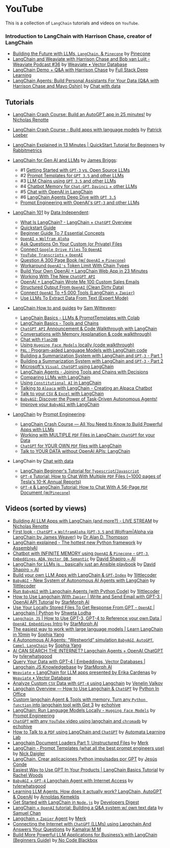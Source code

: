 # YouTube

This is a collection of `LangChain` tutorials and videos on `YouTube`.

### Introduction to LangChain with Harrison Chase, creator of LangChain
- [Building the Future with LLMs, `LangChain`, & `Pinecone`](https://youtu.be/nMniwlGyX-c) by [Pinecone](https://www.youtube.com/@pinecone-io)
- [LangChain and Weaviate with Harrison Chase and Bob van Luijt - Weaviate Podcast #36](https://youtu.be/lhby7Ql7hbk) by [Weaviate • Vector Database](https://www.youtube.com/@Weaviate)
- [LangChain Demo + Q&A with Harrison Chase](https://youtu.be/zaYTXQFR0_s?t=788) by [Full Stack Deep Learning](https://www.youtube.com/@FullStackDeepLearning)
- [LangChain Agents: Build Personal Assistants For Your Data (Q&A with Harrison Chase and Mayo Oshin)](https://youtu.be/gVkF8cwfBLI) by [Chat with data](https://www.youtube.com/@chatwithdata)

## Tutorials

- [LangChain Crash Course: Build an AutoGPT app in 25 minutes!](https://youtu.be/MlK6SIjcjE8) by [Nicholas Renotte](https://www.youtube.com/@NicholasRenotte)

- [LangChain Crash Course - Build apps with language models](https://youtu.be/LbT1yp6quS8) by [Patrick Loeber](https://www.youtube.com/@patloeber)

- [LangChain Explained in 13 Minutes | QuickStart Tutorial for Beginners](https://youtu.be/aywZrzNaKjs) by [Rabbitmetrics](https://www.youtube.com/@rabbitmetrics)

- [LangChain for Gen AI and LLMs](https://www.youtube.com/playlist?list=PLIUOU7oqGTLieV9uTIFMm6_4PXg-hlN6F) by [James Briggs](https://www.youtube.com/@jamesbriggs):
  - #1 [Getting Started with `GPT-3` vs. Open Source LLMs](https://youtu.be/nE2skSRWTTs)
  - #2 [Prompt Templates for `GPT 3.5` and other LLMs](https://youtu.be/RflBcK0oDH0)
  - #3 [LLM Chains using `GPT 3.5` and other LLMs](https://youtu.be/S8j9Tk0lZHU)
  - #4 [Chatbot Memory for `Chat-GPT`, `Davinci` + other LLMs](https://youtu.be/X05uK0TZozM)
  - #5 [Chat with OpenAI in LangChain](https://youtu.be/CnAgB3A5OlU)
  - #6 [LangChain Agents Deep Dive with `GPT 3.5`](https://youtu.be/jSP-gSEyVeI)
  - [Prompt Engineering with OpenAI's `GPT-3` and other LLMs](https://youtu.be/BP9fi_0XTlw)

- [LangChain 101](https://www.youtube.com/playlist?list=PLqZXAkvF1bPNQER9mLmDbntNfSpzdDIU5) by [Data Independent](https://www.youtube.com/@DataIndependent):
  - [What Is LangChain? - LangChain + `ChatGPT` Overview](https://youtu.be/_v_fgW2SkkQ)
  - [Quickstart Guide](https://youtu.be/kYRB-vJFy38)
  - [Beginner Guide To 7 Essential Concepts](https://youtu.be/2xxziIWmaSA)
  - [`OpenAI` + `Wolfram Alpha`](https://youtu.be/UijbzCIJ99g)
  - [Ask Questions On Your Custom (or Private) Files](https://youtu.be/EnT-ZTrcPrg)
  - [Connect `Google Drive Files` To `OpenAI`](https://youtu.be/IqqHqDcXLww)
  - [`YouTube Transcripts` + `OpenAI`](https://youtu.be/pNcQ5XXMgH4)
  - [Question A 300 Page Book (w/ `OpenAI` + `Pinecone`)](https://youtu.be/h0DHDp1FbmQ)
  - [Workaround `OpenAI's` Token Limit With Chain Types](https://youtu.be/f9_BWhCI4Zo)
  - [Build Your Own OpenAI + LangChain Web App in 23 Minutes](https://youtu.be/U_eV8wfMkXU)
  - [Working With The New `ChatGPT API`](https://youtu.be/e9P7FLi5Zy8)
  - [OpenAI + LangChain Wrote Me 100 Custom Sales Emails](https://youtu.be/y1pyAQM-3Bo)
  - [Structured Output From `OpenAI` (Clean Dirty Data)](https://youtu.be/KwAXfey-xQk)
  - [Connect `OpenAI` To +5,000 Tools (LangChain + `Zapier`)](https://youtu.be/7tNm0yiDigU)
  - [Use LLMs To Extract Data From Text (Expert Mode)](https://youtu.be/xZzvwR9jdPA)

- [LangChain How to and guides](https://www.youtube.com/playlist?list=PL8motc6AQftk1Bs42EW45kwYbyJ4jOdiZ) by [Sam Witteveen](https://www.youtube.com/@samwitteveenai):
  - [LangChain Basics - LLMs & PromptTemplates with Colab](https://youtu.be/J_0qvRt4LNk)
  - [LangChain Basics - Tools and Chains](https://youtu.be/hI2BY7yl_Ac)
  - [`ChatGPT API` Announcement & Code Walkthrough with LangChain](https://youtu.be/phHqvLHCwH4)
  - [Conversations with Memory (explanation & code walkthrough)](https://youtu.be/X550Zbz_ROE)
  - [Chat with `Flan20B`](https://youtu.be/VW5LBavIfY4)
  - [Using `Hugging Face Models` locally (code walkthrough)](https://youtu.be/Kn7SX2Mx_Jk)
  - [`PAL` : Program-aided Language Models with LangChain code](https://youtu.be/dy7-LvDu-3s)
  - [Building a Summarization System with LangChain and `GPT-3` - Part 1](https://youtu.be/LNq_2s_H01Y)
  - [Building a Summarization System with LangChain and `GPT-3` - Part 2](https://youtu.be/d-yeHDLgKHw)
  - [Microsoft's `Visual ChatGPT` using LangChain](https://youtu.be/7YEiEyfPF5U)
  - [LangChain Agents - Joining Tools and Chains with Decisions](https://youtu.be/ziu87EXZVUE)
  - [Comparing LLMs with LangChain](https://youtu.be/rFNG0MIEuW0)
  - [Using `Constitutional AI` in LangChain](https://youtu.be/uoVqNFDwpX4)
  - [Talking to `Alpaca` with LangChain - Creating an Alpaca Chatbot](https://youtu.be/v6sF8Ed3nTE)
  - [Talk to your `CSV` & `Excel` with LangChain](https://youtu.be/xQ3mZhw69bc)
  - [`BabyAGI`: Discover the Power of Task-Driven Autonomous Agents!](https://youtu.be/QBcDLSE2ERA)
  - [Improve your `BabyAGI` with LangChain](https://youtu.be/DRgPyOXZ-oE)

- [LangChain](https://www.youtube.com/playlist?list=PLVEEucA9MYhOu89CX8H3MBZqayTbcCTMr) by [Prompt Engineering](https://www.youtube.com/@engineerprompt):
  - [LangChain Crash Course — All You Need to Know to Build Powerful Apps with LLMs](https://youtu.be/5-fc4Tlgmro)
  - [Working with MULTIPLE `PDF` Files in LangChain: `ChatGPT` for your Data](https://youtu.be/s5LhRdh5fu4)
  - [`ChatGPT` for YOUR OWN `PDF` files with LangChain](https://youtu.be/TLf90ipMzfE)
  - [Talk to YOUR DATA without OpenAI APIs: LangChain](https://youtu.be/wrD-fZvT6UI)
  
- LangChain by [Chat with data](https://www.youtube.com/@chatwithdata)
  - [LangChain Beginner's Tutorial for `Typescript`/`Javascript`](https://youtu.be/bH722QgRlhQ)
  - [`GPT-4` Tutorial: How to Chat With Multiple `PDF` Files (~1000 pages of Tesla's 10-K Annual Reports)](https://youtu.be/Ix9WIZpArm0)
  - [`GPT-4` & LangChain Tutorial: How to Chat With A 56-Page `PDF` Document (w/`Pinecone`)](https://youtu.be/ih9PBGVVOO4)

## Videos (sorted by views)

- [Building AI LLM Apps with LangChain (and more?) - LIVE STREAM](https://www.youtube.com/live/M-2Cj_2fzWI?feature=share) by [Nicholas Renotte](https://www.youtube.com/@NicholasRenotte)
- [First look - `ChatGPT` + `WolframAlpha` (`GPT-3.5` and Wolfram|Alpha via LangChain by James Weaver)](https://youtu.be/wYGbY811oMo) by [Dr Alan D. Thompson](https://www.youtube.com/@DrAlanDThompson) 
- [LangChain explained - The hottest new Python framework](https://youtu.be/RoR4XJw8wIc) by [AssemblyAI](https://www.youtube.com/@AssemblyAI)
- [Chatbot with INFINITE MEMORY using `OpenAI` & `Pinecone` - `GPT-3`, `Embeddings`, `ADA`, `Vector DB`, `Semantic`](https://youtu.be/2xNzB7xq8nk) by [David Shapiro ~ AI](https://www.youtube.com/@DavidShapiroAutomator)
- [LangChain for LLMs is... basically just an Ansible playbook](https://youtu.be/X51N9C-OhlE) by [David Shapiro ~ AI](https://www.youtube.com/@DavidShapiroAutomator)
- [Build your own LLM Apps with LangChain & `GPT-Index`](https://youtu.be/-75p09zFUJY) by [1littlecoder](https://www.youtube.com/@1littlecoder)
- [`BabyAGI` - New System of Autonomous AI Agents with LangChain](https://youtu.be/lg3kJvf1kXo) by [1littlecoder](https://www.youtube.com/@1littlecoder)
- [Run `BabyAGI` with Langchain Agents (with Python Code)](https://youtu.be/WosPGHPObx8) by [1littlecoder](https://www.youtube.com/@1littlecoder)
- [How to Use Langchain With `Zapier` | Write and Send Email with GPT-3 | OpenAI API Tutorial](https://youtu.be/p9v2-xEa9A0) by [StarMorph AI](https://www.youtube.com/@starmorph)
- [Use Your Locally Stored Files To Get Response From GPT - `OpenAI` | Langchain | Python](https://youtu.be/NC1Ni9KS-rk) by [Shweta Lodha](https://www.youtube.com/@shweta-lodha)
- [`Langchain JS` | How to Use GPT-3, GPT-4 to Reference your own Data | `OpenAI Embeddings` Intro](https://youtu.be/veV2I-NEjaM) by [StarMorph AI](https://www.youtube.com/@starmorph)
- [The easiest way to work with large language models | Learn LangChain in 10min](https://youtu.be/kmbS6FDQh7c) by [Sophia Yang](https://www.youtube.com/@SophiaYangDS)
- [4 Autonomous AI Agents: “Westworld” simulation `BabyAGI`, `AutoGPT`, `Camel`, `LangChain`](https://youtu.be/yWbnH6inT_U) by [Sophia Yang](https://www.youtube.com/@SophiaYangDS)
- [AI CAN SEARCH THE INTERNET? Langchain Agents + OpenAI ChatGPT](https://youtu.be/J-GL0htqda8) by [tylerwhatsgood](https://www.youtube.com/@tylerwhatsgood)
- [Query Your Data with GPT-4 | Embeddings, Vector Databases | Langchain JS Knowledgebase](https://youtu.be/jRnUPUTkZmU) by [StarMorph AI](https://www.youtube.com/@starmorph)
- [`Weaviate` + LangChain for LLM apps presented by Erika Cardenas](https://youtu.be/7AGj4Td5Lgw) by [`Weaviate` • Vector Database](https://www.youtube.com/@Weaviate)
- [Analyze Custom `CSV` Data with `GPT-4` using Langchain](https://youtu.be/Ew3sGdX8at4) by [Venelin Valkov](https://www.youtube.com/@venelin_valkov) 
- [Langchain Overview — How to Use Langchain & `ChatGPT`](https://youtu.be/oYVYIq0lOtI) by [Python In Office](https://www.youtube.com/@pythoninoffice6568)
- [Custom langchain Agent & Tools with memory. Turn any `Python function` into langchain tool with Gpt 3](https://youtu.be/NIG8lXk0ULg) by [echohive](https://www.youtube.com/@echohive)
- [LangChain: Run Language Models Locally - `Hugging Face Models`](https://youtu.be/Xxxuw4_iCzw) by [Prompt Engineering](https://www.youtube.com/@engineerprompt)
- [`ChatGPT` with any `YouTube` video using langchain and `chromadb`](https://youtu.be/TQZfB2bzVwU) by [echohive](https://www.youtube.com/@echohive)
- [How to Talk to a `PDF` using LangChain and `ChatGPT`](https://youtu.be/v2i1YDtrIwk) by [Automata Learning Lab](https://www.youtube.com/@automatalearninglab)
- [Langchain Document Loaders Part 1: Unstructured Files](https://youtu.be/O5C0wfsen98) by [Merk](https://www.youtube.com/@merksworld) 
- [LangChain - Prompt Templates (what all the best prompt engineers use)](https://youtu.be/1aRu8b0XNOQ) by [Nick Daigler](https://www.youtube.com/@nick_daigs)
- [LangChain. Crear aplicaciones Python impulsadas por GPT](https://youtu.be/DkW_rDndts8) by [Jesús Conde](https://www.youtube.com/@0utKast)
- [Easiest Way to Use GPT In Your Products | LangChain Basics Tutorial](https://youtu.be/fLy0VenZyGc) by [Rachel Woods](https://www.youtube.com/@therachelwoods)
- [`BabyAGI` + `GPT-4` Langchain Agent with Internet Access](https://youtu.be/wx1z_hs5P6E) by [tylerwhatsgood](https://www.youtube.com/@tylerwhatsgood)
- [Learning LLM Agents. How does it actually work? LangChain, AutoGPT & OpenAI](https://youtu.be/mb_YAABSplk) by [Arnoldas Kemeklis](https://www.youtube.com/@processusAI)
- [Get Started with LangChain in `Node.js`](https://youtu.be/Wxx1KUWJFv4) by [Developers Digest](https://www.youtube.com/@DevelopersDigest)
- [LangChain + `OpenAI` tutorial: Building a Q&A system w/ own text data](https://youtu.be/DYOU_Z0hAwo) by [Samuel Chan](https://www.youtube.com/@SamuelChan)
- [Langchain + `Zapier` Agent](https://youtu.be/yribLAb-pxA) by [Merk](https://www.youtube.com/@merksworld)
- [Connecting the Internet with `ChatGPT` (LLMs) using Langchain And Answers Your Questions](https://youtu.be/9Y0TBC63yZg) by [Kamalraj M M](https://www.youtube.com/@insightbuilder)
- [Build More Powerful LLM Applications for Business’s with LangChain (Beginners Guide)](https://youtu.be/sp3-WLKEcBg) by[ No Code Blackbox](https://www.youtube.com/@nocodeblackbox)

